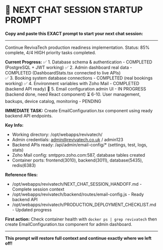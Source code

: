# 🚀 NEXT CHAT SESSION STARTUP PROMPT

**Copy and paste this EXACT prompt to start your next chat session:**

---

Continue RevivaTech production readiness implementation. Status: 85% complete, 4/4 HIGH priority tasks completed.

**Current Progress:**
✅ 1. Database schema & authentication - COMPLETED (PostgreSQL + JWT working)
✅ 2. Admin dashboard real data - COMPLETED (DashboardStats.tsx connected to live APIs)  
✅ 3. Booking system database connections - COMPLETED (real bookings working)
✅ 4. Environment variables with Zoho Mail - COMPLETED (backend API ready)
🔄 5. Email configuration admin UI - IN PROGRESS (backend done, need React component)
⏳ 6-10. User management, backups, device catalog, monitoring - PENDING

**IMMEDIATE TASK:** Create EmailConfiguration.tsx component using ready backend API endpoints.

**Key Info:**
- Working directory: /opt/webapps/revivatech/
- Admin credentials: admin@revivatech.co.uk / admin123
- Backend APIs ready: /api/admin/email-config/* (settings, test, logs, stats)
- Zoho Mail config: smtppro.zoho.com:587, database tables created
- Container ports: frontend(3010), backend(3011), database(5435), redis(6383)

**Reference files:**
- /opt/webapps/revivatech/NEXT_CHAT_SESSION_HANDOFF.md - Complete session context
- /opt/webapps/revivatech/backend/routes/email-config.js - Ready backend API
- /opt/webapps/revivatech/PRODUCTION_DEPLOYMENT_CHECKLIST.md - Updated progress

**First action:** Check container health with `docker ps | grep revivatech` then create EmailConfiguration.tsx component for admin dashboard.

---

**This prompt will restore full context and continue exactly where we left off!**